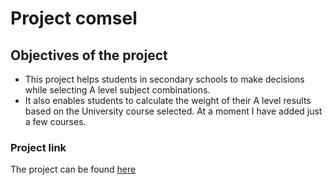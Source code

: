 # Project comsel
 
## Objectives of the project

- This project helps students in secondary schools to make decisions while selecting A level subject combinations.
- It also enables students to calculate the weight of their A level results based on the University course selected. At a moment I have added just a few courses.

### Project link
The project can be found [here](https://comsel.techuganda.org)
